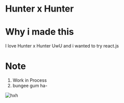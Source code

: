 
# Hunter x Hunter


# Why i made this
I love Hunter x Hunter UwU and i wanted to try react.js

# Note
1. Work in Process
2. bungee gum ha-


![hxh](https://user-images.githubusercontent.com/76558546/115117128-ac658580-9fba-11eb-8857-5b41a82145bf.jpg)
